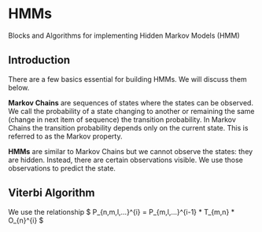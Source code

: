 # HMMs
Blocks and Algorithms for implementing Hidden Markov Models (HMM)


## Introduction

There are a few basics essential for building HMMs. We will discuss them below.

**Markov Chains** are sequences of states where the states can be observed. We call the probability of a state changing to another or 
remaining the same (change in next item of sequence) the transition probability. In Markov Chains the transition probability depends only 
on the current state. This is referred to as the Markov property.

**HMMs** are similar to Markov Chains but we cannot observe the states: they are hidden. Instead, there are certain observations visible. We use those 
observations to predict the state. 


## Viterbi Algorithm 

We use the relationship $ P_{n,m,l,...}^{i} = P_{m,l,...}^{i-1} * T_{m,n} * O_{n}^{i} $

